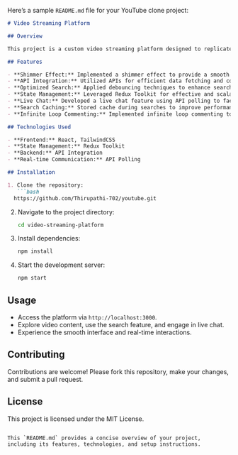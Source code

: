 Here’s a sample `README.md` file for your YouTube clone project:

```markdown
# Video Streaming Platform

## Overview

This project is a custom video streaming platform designed to replicate key features of popular video sharing services. Built using modern web technologies, it offers an interactive user experience with real-time features and efficient content management.

## Features

- **Shimmer Effect:** Implemented a shimmer effect to provide a smooth loading experience for users.
- **API Integration:** Utilized APIs for efficient data fetching and content management.
- **Optimized Search:** Applied debouncing techniques to enhance search functionality and reduce unnecessary API calls.
- **State Management:** Leveraged Redux Toolkit for effective and scalable state management across the application.
- **Live Chat:** Developed a live chat feature using API polling to facilitate real-time user interaction.
- **Search Caching:** Stored cache during searches to improve performance and reduce load times.
- **Infinite Loop Commenting:** Implemented infinite loop commenting to handle extensive discussions and user engagement.

## Technologies Used

- **Frontend:** React, TailwindCSS
- **State Management:** Redux Toolkit
- **Backend:** API Integration
- **Real-time Communication:** API Polling

## Installation

1. Clone the repository:
   ```bash
  https://github.com/Thirupathi-702/youtube.git
   ```
2. Navigate to the project directory:
   ```bash
   cd video-streaming-platform
   ```
3. Install dependencies:
   ```bash
   npm install
   ```
4. Start the development server:
   ```bash
   npm start
   ```

## Usage

- Access the platform via `http://localhost:3000`.
- Explore video content, use the search feature, and engage in live chat.
- Experience the smooth interface and real-time interactions.

## Contributing

Contributions are welcome! Please fork this repository, make your changes, and submit a pull request.

## License

This project is licensed under the MIT License.
```

This `README.md` provides a concise overview of your project, including its features, technologies, and setup instructions.

